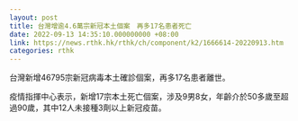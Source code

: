 ```yaml
---
layout: post
title: 台灣增逾4.6萬宗新冠本土個案　再多17名患者死亡
date: 2022-09-13 14:35:10.000000000 +08:00
link: https://news.rthk.hk/rthk/ch/component/k2/1666614-20220913.htm
categories: rthk
---
```


台灣新增46795宗新冠病毒本土確診個案，再多17名患者離世。

疫情指揮中心表示，新增17宗本土死亡個案，涉及9男8女，年齡介於50多歲至超過90歲，其中12人未接種3劑以上新冠疫苗。
